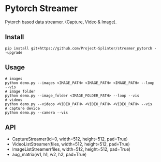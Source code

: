 # Pytorch Streamer

Pytorch based data streamer. (Capture, Video & Image).

## Install

```
pip install git+https://github.com/Project-Splinter/streamer_pytorch --upgrade
```

## Usage

```
# images
python demo.py --images <IMAGE_PATH> <IMAGE_PATH> <IMAGE_PATH> --loop --vis
# image folder
python demo.py --image_folder <IMAGE_FOLDER_PATH> --loop --vis
# videos
python demo.py --videos <VIDEO_PATH> <VIDEO_PATH> <VIDEO_PATH> --vis
# capture device
python demo.py --camera --vis
```

## API

- CaptureStreamer(id=0, width=512, height=512, pad=True)
- VideoListStreamer(files, width=512, height=512, pad=True)
- ImageListStreamer(files, width=512, height=512, pad=True)
- aug_matrix(w1, h1, w2, h2, pad=True)